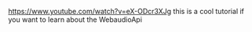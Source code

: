 https://www.youtube.com/watch?v=eX-ODcr3XJg  this is a cool tutorial if you want to learn about the WebaudioApi
